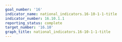 ```yaml
---
goal_number: '16'
indicator_name: national_indicators.16-10-1-1-title
indicator_number: 16.10.1.1
reporting_status: complete
target_number: '16.10'
graph_title: national_indicators.16-10-1-1-title
---
```

